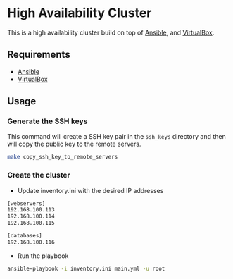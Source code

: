 # High Availability Cluster

This is a high availability cluster build on top of [Ansible](https://www.ansible.com/), and [VirtualBox](https://www.virtualbox.org/).

## Requirements

* [Ansible](https://www.ansible.com/)
* [VirtualBox](https://www.virtualbox.org/)

## Usage

### Generate the SSH keys

This command will create a SSH key pair in the `ssh_keys` directory and then will copy the public key to the remote servers.

```bash
make copy_ssh_key_to_remote_servers
```

### Create the cluster

- Update inventory.ini with the desired IP addresses

```bash
[webservers]
192.168.100.113
192.168.100.114
192.168.100.115

[databases]
192.168.100.116

```

- Run the playbook

```bash
ansible-playbook -i inventory.ini main.yml -u root
```
